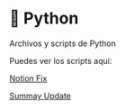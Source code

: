 # 🐍 Python

Archivos y scripts de Python

Puedes ver los scripts aquí:

[Notion Fix](<https://github.com/Fildefrost/gitbook/blob/main/utils/python/fix.py>)

[Summay Update](<https://github.com/Fildefrost/gitbook/blob/main/utils/python/summarry.py>)
